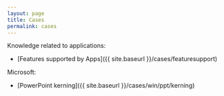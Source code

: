 ```yaml
---
layout: page
title: Cases
permalink: cases
---
```


Knowledge related to applications:

- [Features supported by Apps]({{ site.baseurl }}/cases/featuresupport)

Microsoft:
- [PowerPoint kerning]({{ site.baseurl }}/cases/win/ppt/kerning)